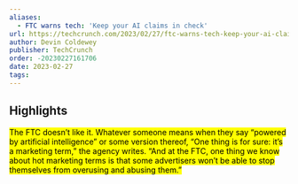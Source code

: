 ```yaml
---
aliases:
  - FTC warns tech: 'Keep your AI claims in check'
url: https://techcrunch.com/2023/02/27/ftc-warns-tech-keep-your-ai-claims-in-check/
author: Devin Coldewey
publisher: TechCrunch
order: -20230227161706
date: 2023-02-27
tags:
---
```


## Highlights
<mark>The FTC doesn’t like it. Whatever someone means when they say “powered by artificial intelligence” or some version thereof, “One thing is for sure: it’s a marketing term,” the agency writes. “And at the FTC, one thing we know about hot marketing terms is that some advertisers won’t be able to stop themselves from overusing and abusing them.”</mark>

